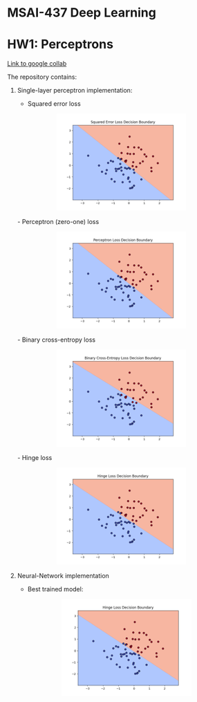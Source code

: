 # MSAI-437 Deep Learning 
# HW1: Perceptrons

[Link to google collab](https://colab.research.google.com/drive/1XJ1GXmXhYrBNQ9HREXZxL_wWZaKHgZMH#scrollTo=0ub034MUYogz)

The repository contains:

1. Single-layer perceptron implementation:
   - Squared error loss
     </br>
    <p align="center">
      <img src="/results/squaredError_uniform.png" alt="Alt text" width="300"/>
    </p> 
   - Perceptron (zero-one) loss
     </br>
    <p align="center">
      <img src="/results/perceptron_loss_uniform.png" alt="Alt text" width="300"/>
    </p> 
   - Binary cross-entropy loss
     </br>
    <p align="center">
      <img src="/results/BCE_loss_uniform.png" alt="Alt text" width="300"/>
    </p>     
   - Hinge loss
        </br>
    <p align="center">
      <img src="/results/Hinge_loss_uniform.png" alt="Alt text" width="300"/>
    </p>
     
3. Neural-Network implementation

   - Best trained model:
     
      <p align="center">
        <img src="/results/Hinge_loss_uniform.png" alt="Alt text" width="300"/>
      </p>
